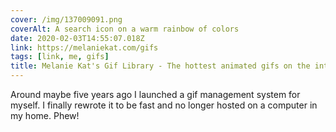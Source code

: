 ```yaml
---
cover: /img/137009091.png
coverAlt: A search icon on a warm rainbow of colors
date: 2020-02-03T14:55:07.018Z
link: https://melaniekat.com/gifs
tags: [link, me, gifs]
title: Melanie Kat's Gif Library - The hottest animated gifs on the internet
---
```


Around maybe five years ago I launched a gif management system for myself. I finally rewrote it to be fast and no longer hosted on a computer in my home. Phew!

